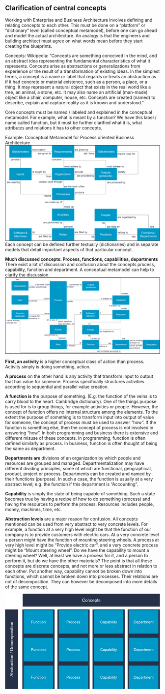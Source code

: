 ## Clarification of central concepts
Working with Enterprise and Business Architecture involves defining and relating concepts to each other. This must be done on a “platform” or “dictionary” level (called conceptual metamodel), before one can go ahead and model the actual architecture. An analogy is that the engineers and building architect must agree on what words mean before they start creating the blueprints.

Concepts: Wikipedia: “Concepts are something conceived in the mind, and an abstract idea representing the fundamental characteristics of what it represents. Concepts arise as abstractions or generalizations from experience or the result of a transformation of existing ideas. In the simplest terms, a concept is a name or label that regards or treats an abstraction as if it had concrete or material existence, such as a person, a place, or a thing. It may represent a natural object that exists in the real world like a tree, an animal, a stone, etc. It may also name an artificial (man-made) object like a chair, computer, house, etc. Concepts are created (named) to describe, explain and capture reality as it is known and understood.”

Core concepts must be named / labeled and explained in the conceptual metamodel. For example, what is meant by a function? We have this label / name called function, but it must be further clarified what it is, what attributes and relations it has to other concepts.

Example: Conceptual Metamodel for Process oriented Business Architecture
![Conceptual model](images/ConceptualModelPOBA.png)
Each concept can be defined further textually (dictionaries) and in separate models that detail important aspects of that particular concept.

**Much discussed concepts: Process, functions, capabilities, departments**
There exist a lot of discussion and confusion about the concepts process, capability, function and department. A conceptual metamodel can help to clarify the discussion.
![Conceptual model](images/ConceptualModelPOBA2.png)

**First, an activity** is a higher conceptual class of action than process. Activity simply is doing something, action.

**A process** on the other hand is any activity that transform input to output that has value for someone. Process specifically structures activities according to sequential and parallel value creation.

**A function is** the purpose of something. (E.g. the function of the veins is to carry blood to the heart. Cambridge dictionary). One of the things purpose is used for is to group things, for example activities or people. However, the concept of function offers no internal structure among the elements. To the extent the purpose of something is to transform input into output of value for someone, the concept of process must be used to answer “how”. If the function is something else, then the concept of process is not involved in answering “how”. In both programming and business there is extensive and different misuse of these concepts. In programming, function is often defined similarly as process. In business, function is often thought of being the same as department.

**Departments are** divisions of an organization by which people and resources are grouped and managed. Departmentalization may have different dividing principles, some of which are functional, geographical, product, project or process. Departments can be created and named by their functions (purpose). In such a case, the function is usually at a very abstract level; e.g. the function if this department is “Accounting”.

**Capability** is simply the state of being capable of something. Such a state becomes true by having a recipe of how to do something (process) and having the resources to perform the process. Resources includes people, money, machines, time, etc.

**Abstraction levels**  are a major reason for confusion. All concepts mentioned can be used from very abstract to very concrete levels. For example, a function at a very high level might be that the function of our company is to provide customers with electric cars. At a very concrete level a person might have the function of mounting steering wheels. A process at very high level might be “Provide electric car”, and a very concrete process might be “Mount steering wheel”. Do we have the capability to mount a steering wheel? Well, at least we have a process for it, and a person to perform it, but do we have the other materials? The point is that all these concepts are discrete concepts, and not more or less abstract in relation to each other. Put another way, capability cannot be broken down into functions, which cannot be broken down into processes. Their relations are not of decomposition. They can however be decomposed into more details of the same concept.

![Conceptual model](images/ConceptsPOBA.png)
